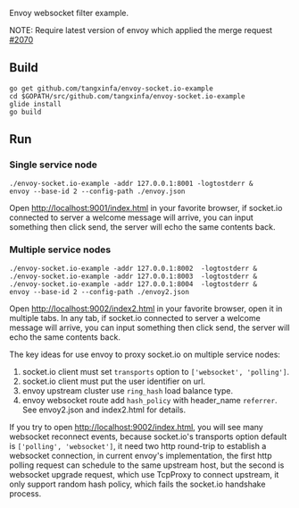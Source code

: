 Envoy websocket filter example.

NOTE: Require latest version of envoy which applied the merge request [#2070](https://github.com/envoyproxy/envoy/pull/2070)

## Build ##

    go get github.com/tangxinfa/envoy-socket.io-example
    cd $GOPATH/src/github.com/tangxinfa/envoy-socket.io-example
    glide install
    go build

## Run ##

### Single service node ###

    ./envoy-socket.io-example -addr 127.0.0.1:8001 -logtostderr &
    envoy --base-id 2 --config-path ./envoy.json

Open <http://localhost:9001/index.html> in your favorite browser, 
if socket.io connected to server a welcome message will arrive,
you can input something then click send, the server will echo the
same contents back.

### Multiple service nodes ###

    ./envoy-socket.io-example -addr 127.0.0.1:8002  -logtostderr &
    ./envoy-socket.io-example -addr 127.0.0.1:8003  -logtostderr &
    ./envoy-socket.io-example -addr 127.0.0.1:8004  -logtostderr &
    envoy --base-id 2 --config-path ./envoy2.json

Open <http://localhost:9002/index2.html> in your favorite browser,
open it in multiple tabs. In any tab, if socket.io connected to server
a welcome message will arrive, you can input something then click send,
the server will echo the same contents back.

The key ideas for use envoy to proxy socket.io on multiple service nodes:
  1. socket.io client must set `transports` option to `['websocket', 'polling']`.
  2. socket.io client must put the user identifier on url.
  3. envoy upstream cluster use `ring_hash` load balance type.
  4. envoy websocket route add `hash_policy` with header_name `referrer`.
See envoy2.json and index2.html for details.

If you try to open <http://localhost:9002/index.html>, you will see many
websocket reconnect events, because socket.io's transports option default
is `['polling', 'websocket']`, it need two http round-trip to establish
a websocket connection, in current envoy's implementation, the first http
polling request can schedule to the same upstream host, but the second is
websocket upgrade request, which use TcpProxy to connect upstream, it only
support random hash policy, which fails the socket.io handshake process.
